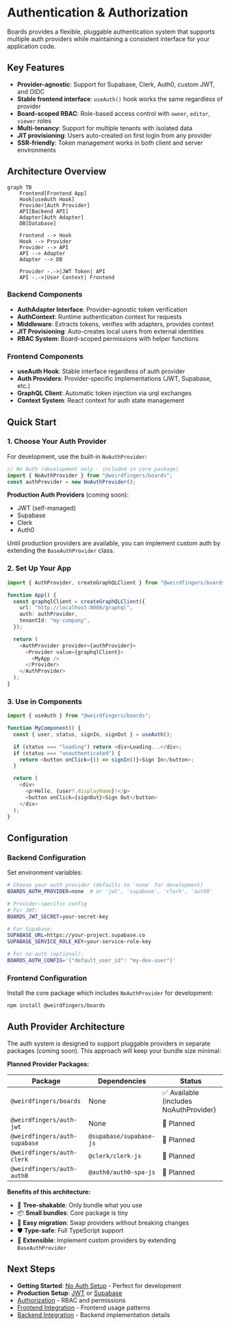 # Authentication & Authorization

Boards provides a flexible, pluggable authentication system that supports multiple auth providers while maintaining a consistent interface for your application code.

## Key Features

- **Provider-agnostic**: Support for Supabase, Clerk, Auth0, custom JWT, and OIDC
- **Stable frontend interface**: `useAuth()` hook works the same regardless of provider
- **Board-scoped RBAC**: Role-based access control with `owner`, `editor`, `viewer` roles
- **Multi-tenancy**: Support for multiple tenants with isolated data
- **JIT provisioning**: Users auto-created on first login from any provider
- **SSR-friendly**: Token management works in both client and server environments

## Architecture Overview

```mermaid
graph TB
    Frontend[Frontend App]
    Hook[useAuth Hook]
    Provider[Auth Provider]
    API[Backend API]
    Adapter[Auth Adapter]
    DB[Database]

    Frontend --> Hook
    Hook --> Provider
    Provider --> API
    API --> Adapter
    Adapter --> DB

    Provider -.->|JWT Token| API
    API -.->|User Context| Frontend
```

### Backend Components

- **AuthAdapter Interface**: Provider-agnostic token verification
- **AuthContext**: Runtime authentication context for requests
- **Middleware**: Extracts tokens, verifies with adapters, provides context
- **JIT Provisioning**: Auto-creates local users from external identities
- **RBAC System**: Board-scoped permissions with helper functions

### Frontend Components

- **useAuth Hook**: Stable interface regardless of auth provider
- **Auth Providers**: Provider-specific implementations (JWT, Supabase, etc.)
- **GraphQL Client**: Automatic token injection via urql exchanges
- **Context System**: React context for auth state management

## Quick Start

### 1. Choose Your Auth Provider

For development, use the built-in `NoAuthProvider`:

```typescript
// No Auth (development only - included in core package)
import { NoAuthProvider } from "@weirdfingers/boards";
const authProvider = new NoAuthProvider();
```

**Production Auth Providers** (coming soon):
- JWT (self-managed)
- Supabase
- Clerk
- Auth0

Until production providers are available, you can implement custom auth by extending the `BaseAuthProvider` class.

### 2. Set Up Your App

```typescript
import { AuthProvider, createGraphQLClient } from "@weirdfingers/boards";

function App() {
  const graphqlClient = createGraphQLClient({
    url: "http://localhost:8088/graphql",
    auth: authProvider,
    tenantId: "my-company",
  });

  return (
    <AuthProvider provider={authProvider}>
      <Provider value={graphqlClient}>
        <MyApp />
      </Provider>
    </AuthProvider>
  );
}
```

### 3. Use in Components

```typescript
import { useAuth } from "@weirdfingers/boards";

function MyComponent() {
  const { user, status, signIn, signOut } = useAuth();

  if (status === "loading") return <div>Loading...</div>;
  if (status === "unauthenticated") {
    return <button onClick={() => signIn()}>Sign In</button>;
  }

  return (
    <div>
      <p>Hello, {user?.displayName}!</p>
      <button onClick={signOut}>Sign Out</button>
    </div>
  );
}
```

## Configuration

### Backend Configuration

Set environment variables:

```bash
# Choose your auth provider (defaults to 'none' for development)
BOARDS_AUTH_PROVIDER=none  # or 'jwt', 'supabase', 'clerk', 'auth0'

# Provider-specific config
# For JWT:
BOARDS_JWT_SECRET=your-secret-key

# For Supabase:
SUPABASE_URL=https://your-project.supabase.co
SUPABASE_SERVICE_ROLE_KEY=your-service-role-key

# For no-auth (optional):
BOARDS_AUTH_CONFIG='{"default_user_id": "my-dev-user"}'
```

### Frontend Configuration

Install the core package which includes `NoAuthProvider` for development:

```bash
npm install @weirdfingers/boards
```

## Auth Provider Architecture

The auth system is designed to support pluggable providers in separate packages (coming soon). This approach will keep your bundle size minimal:

**Planned Provider Packages:**

| Package                       | Dependencies            | Status      |
| ----------------------------- | ----------------------- | ----------- |
| `@weirdfingers/boards`        | None                    | ✅ Available (includes NoAuthProvider) |
| `@weirdfingers/auth-jwt`      | None                    | 🚧 Planned  |
| `@weirdfingers/auth-supabase` | `@supabase/supabase-js` | 🚧 Planned  |
| `@weirdfingers/auth-clerk`    | `@clerk/clerk-js`       | 🚧 Planned  |
| `@weirdfingers/auth-auth0`    | `@auth0/auth0-spa-js`   | 🚧 Planned  |

**Benefits of this architecture:**

- 🌲 **Tree-shakable**: Only bundle what you use
- 📦 **Small bundles**: Core package is tiny
- 🔄 **Easy migration**: Swap providers without breaking changes
- 🛡️ **Type-safe**: Full TypeScript support
- 🔧 **Extensible**: Implement custom providers by extending `BaseAuthProvider`

## Next Steps

- **Getting Started**: [No Auth Setup](./providers/none.md) - Perfect for development
- **Production Setup**: [JWT](./providers/jwt.md) or [Supabase](./providers/supabase.md)
- [Authorization](./backend/authorization.md) - RBAC and permissions
- [Frontend Integration](./frontend/getting-started.md) - Frontend usage patterns
- [Backend Integration](./backend/auth-adapters.md) - Backend implementation details
